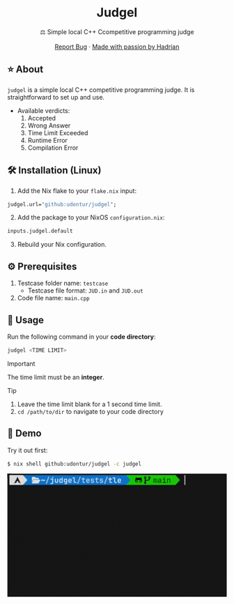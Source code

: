 <br />
<div align="center">
  <h1 align="center">Judgel</h3>
  <p align="center">
    ⚖️ Simple local C++ Ccompetitive programming judge
    <br />
    <br />
    <a href="https://github.com/udontur/judgel/issues/new">Report Bug</a>
    ·
    <a href="https://hadrianlau.com">Made with passion by Hadrian</a>
  </p>
</div>

## ⭐ About
```judgel``` is a simple local C++ competitive programming judge. It is straightforward to set up and use. 

- Available verdicts:
  1. Accepted
  2. Wrong Answer
  3. Time Limit Exceeded
  4. Runtime Error
  5. Compilation Error


## 🛠️ Installation (Linux)
1. Add the Nix flake to your ```flake.nix``` input:
```nix
judgel.url="github:udontur/judgel";
```
2. Add the package to your NixOS ```configuration.nix```:
```nix
inputs.judgel.default
```
3. Rebuild your Nix configuration.

## ⚙️ Prerequisites
1. Testcase folder name: ```testcase```
	- Testcase file format: ```JUD.in``` and ```JUD.out```
2. Code file name: ```main.cpp```

## 🔧 Usage

Run the following command in your **code directory**:
```sh
judgel <TIME LIMIT>
```
> [!IMPORTANT]
> The time limit must be an **integer**.

> [!TIP]
> 1. Leave the time limit blank for a 1 second time limit.
> 2. ```cd /path/to/dir``` to navigate to your code directory

## 💾 Demo
Try it out first:
```sh
$ nix shell github:udontur/judgel -c judgel
```
![](assets/demo.gif)
